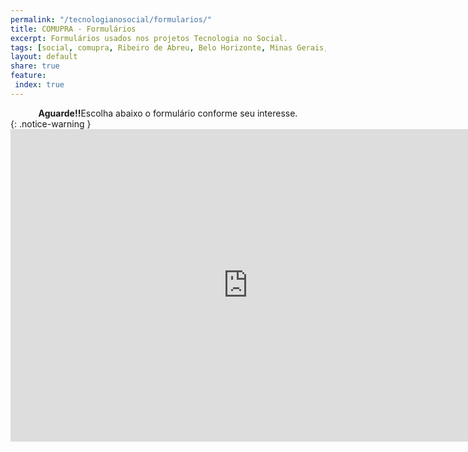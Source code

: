 ```yaml
---
permalink: "/tecnologianosocial/formularios/"
title: COMUPRA - Formulários
excerpt: Formulários usados nos projetos Tecnologia no Social. 
tags: [social, comupra, Ribeiro de Abreu, Belo Horizonte, Minas Gerais, BRasil, Brazil, Projetos, Politica, politica publica, formulário, Deixe o Onça Beber Agua]
layout: default
share: true 
feature:
 index: true
---
```



<center><strong>Aguarde!!</strong>Escolha abaixo o formulário conforme seu interesse.</center>
{: .notice-warning }

<iframe src="https://docs.google.com/forms/d/1xHC-vtn5QN04Z7mjbsTt4nqYADAEE0zNu7s1Mdo4p5E/viewform?embedded=true" width="760" height="500" frameborder="0" marginheight="0" marginwidth="0">Carregando...</iframe>